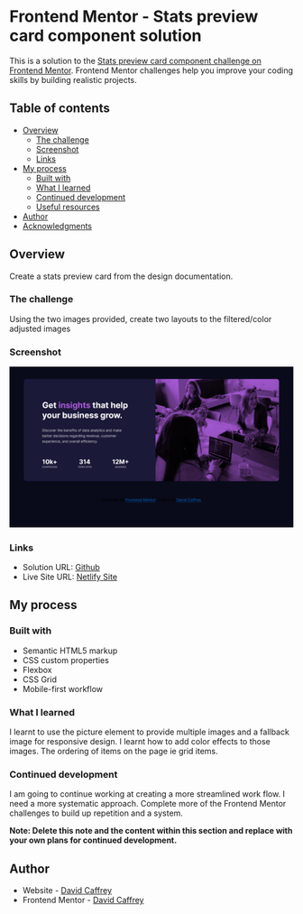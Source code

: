 # Frontend Mentor - Stats preview card component solution

This is a solution to the [Stats preview card component challenge on Frontend Mentor](https://www.frontendmentor.io/challenges/stats-preview-card-component-8JqbgoU62). Frontend Mentor challenges help you improve your coding skills by building realistic projects. 

## Table of contents

- [Overview](#overview)
  - [The challenge](#the-challenge)
  - [Screenshot](#screenshot)
  - [Links](#links)
- [My process](#my-process)
  - [Built with](#built-with)
  - [What I learned](#what-i-learned)
  - [Continued development](#continued-development)
  - [Useful resources](#useful-resources)
- [Author](#author)
- [Acknowledgments](#acknowledgments)



## Overview
Create a stats preview card from the design documentation.

### The challenge

Using the two images provided, create two layouts to the filtered/color adjusted images 

### Screenshot

![](images/screenshots/Desktop-view.png)


### Links

- Solution URL: [Github ](https://github.com/DavidCaffrey/stats-preview-card)
- Live Site URL: [Netlify Site](https://stats-preview-card-caffrey.netlify.app/)

## My process

### Built with

- Semantic HTML5 markup
- CSS custom properties
- Flexbox
- CSS Grid
- Mobile-first workflow




### What I learned

I learnt to use the picture element to provide multiple images and a fallback image for responsive design. I learnt how to add color effects to 
those images. The ordering of items on the page ie grid items.

### Continued development

I am going to continue working at creating a more streamlined work flow. I need a more systematic approach. Complete more of the Frontend Mentor challenges to build up repetition and a system.

**Note: Delete this note and the content within this section and replace with your own plans for continued development.**



## Author

- Website - [David Caffrey](https://www.caffreymedia.com)
- Frontend Mentor - [David Caffrey](https://www.frontendmentor.io/profile/DavidCaffrey)


